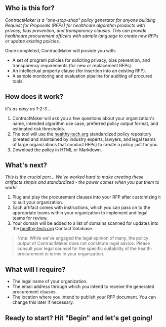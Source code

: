 ## **Who is this for?**

*ContractMaker is a "one-stop-shop" policy generator for anyone building Request for Proposals (RFPs) for healthcare algorithm products with privacy, bias prevention, and transparency clauses. This can provide healthcare procurement officers with sample language to create new RFPs or update existing policies.*

Once completed, ContractMaker will provide you with:

- A set of program policies for soliciting privacy, bias prevention, and transparency requirements (for new or replacement RFPs).
- An intellectual property clause (for insertion into an existing RFP).
- A sample monitoring and evaluation pipeline for auditing of procured tools.

## **How does it work?**

*It's as easy as 1-2-3...*

1. ContractMaker will ask you a few questions about your organization's name, intended algorithm use case, preferred policy output format, and estimated risk thresholds.
2. The tool will use the [healthy-tech.org](https://healthy-tech.org/) standardized policy repository (created and maintained by industry experts, lawyers, and legal teams of large organizations that conduct RFPs) to create a policy just for you.
3. Download the policy in HTML or Markdown.

## **What's next?**

*This is the crucial part... We've worked hard to make creating these artifacts simple and standardized - the power comes when you put them to work!*

1. Plug and play the procurement clauses into your RFP after customizing it to suit your organization.
2. Each artifact comes with instructions, which you can pass on to the appropriate teams within your organization to implement and legal teams for review.
3. Your domain will be added to a list of domains scanned for updates into the [healthy-tech.org](https://healthy-tech.org/) Contact Database.

> Note: While we've engaged the legal opinion of many, the policy output of ContractMaker does not constitute legal advice. Please consult your legal counsel for the specific suitability of the health-procurement.io terms in your organization.

## What will I require?

- The legal name of your organization.
- The email address through which you intend to receive the generated procurement clauses.
- The location where you intend to publish your RFP document. You can change this later if necessary.

## Ready to start? Hit "Begin" and let's get going!
